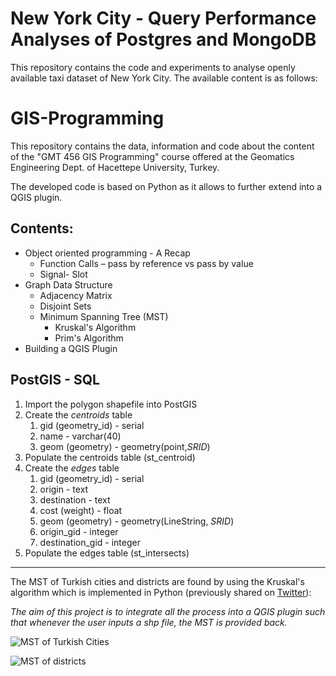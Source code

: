 # New York City - Query Performance Analyses of Postgres and MongoDB
This repository contains the code and experiments to analyse openly available taxi dataset of New York City. The available content is as follows:


# GIS-Programming
This repository contains the data, information and code about the content of the "GMT 456 GIS Programming" course offered at the Geomatics Engineering Dept. of Hacettepe University, Turkey.

The developed code is based on Python as it allows to further extend into a QGIS plugin.

## Contents:
* Object oriented programming - A Recap
   * Function Calls – pass by reference vs pass by value
   * Signal- Slot
* Graph Data Structure
   * Adjacency Matrix
   * Disjoint Sets
   * Minimum Spanning Tree (MST)
      * Kruskal's Algorithm
      * Prim's Algorithm
* Building a QGIS Plugin

## PostGIS - SQL
1. Import the polygon shapefile into PostGIS
2. Create the *centroids* table
   1. gid (geometry_id) - serial
   2. name - varchar(40)
   3. geom (geometry) - geometry(point,*SRID*)
3. Populate the centroids table (st_centroid)
4. Create the *edges* table
    1. gid (geometry_id) - serial
    2. origin - text
    3. destination - text
    4. cost (weight) - float
    5. geom (geometry) - geometry(LineString, *SRID*)
    6. origin_gid - integer
    7. destination_gid - integer
5. Populate the edges table (st_intersects) 

- - - -
The MST of Turkish cities and districts are found by using the Kruskal's algorithm which is implemented in Python (previously shared on [Twitter](https://twitter.com/B_Anbar/status/1087787095748423687)):

*The aim of this project is to integrate all the process into a QGIS plugin such that whenever the user inputs a shp file, the MST is provided back.*

![MST of Turkish Cities](https://pbs.twimg.com/media/DxiXP_WX0AEZrHp.jpg)


![MST of districts](https://pbs.twimg.com/media/Dz--HO9X0AEYTZn.jpg:large)
